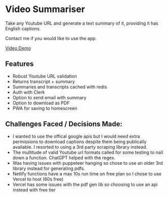 # Video Summariser

Take any Youtube URL and generate a text summary of it, providing it has English captions.  

Contact me if you would like to use the app.

[Video Demo](https://www.loom.com/share/4c708599f1eb45e29edb2433fc9e0eec)

## Features
- Robust Youtube URL validation
- Returns transcript + summary
- Summaries and transcripts cached with redis
- Auth with Clerk
- Option to send email with summary
- Option to download as PDF
- PWA for saving to homescreen

## Challenges Faced / Decisions Made:
- I wanted to use the offical google apis but I would need extra permissions to download captions despite them being publically available. I resorted to using a 3rd party scraping library instead.
- The multitude of valid Youtube url formats called for some testing to nail down a function. ChatGPT helped with the regex.
- Was having issues with puppeteer hanging so chose to use an older 3rd library instead for generating pdfs.
- Netlify functions have a max 10s run time on free plan so I chose to use Vercel to host (60s free)
- Vercel has some issues with the pdf gen lib so choosing to use an api instead with free tier